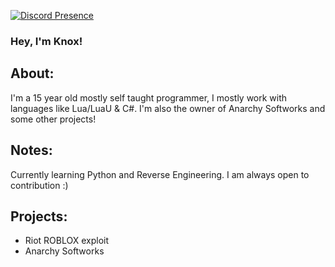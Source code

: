 [![Discord Presence](https://lanyard.cnrad.dev/api/973768116582621184)](https://discord.com/users/973768116582621184)

### Hey, I'm Knox!

## About:
I'm a 15 year old mostly self taught programmer, 
I mostly work with languages like Lua/LuaU & C#.
I'm also the owner of Anarchy Softworks and some other projects!

## Notes:
Currently learning Python and Reverse Engineering.
I am always open to contribution :)

## Projects:
- Riot ROBLOX exploit
- Anarchy Softworks



